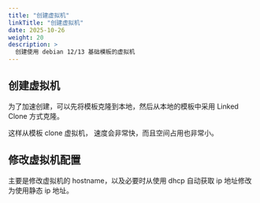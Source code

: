 ```yaml
---
title: "创建虚拟机"
linkTitle: "创建虚拟机"
date: 2025-10-26
weight: 20
description: >
  创建使用 debian 12/13 基础模板的虚拟机
---
```


## 创建虚拟机

为了加速创建，可以先将模板克隆到本地，然后从本地的模板中采用 Linked Clone 方式克隆。

这样从模板 clone 虚拟机， 速度会非常快，而且空间占用也非常小。

## 修改虚拟机配置

主要是修改虚拟机的 hostname，以及必要时从使用 dhcp 自动获取 ip 地址修改为使用静态 ip 地址。





